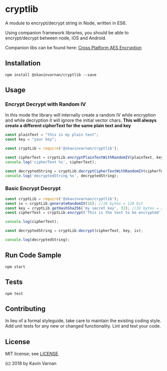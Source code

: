 # cryptlib

A module to encrypt/decrypt string in Node, written in ES6.

Using companion framework libraries, you should be able to encrypt/decrypt between node, iOS and Android.

Companion libs can be found here: [Cross Platform AES Encryption](https://github.com/skavinvarnan/Cross-Platform-AES)


## Installation

`npm install @skavinvarnan/cryptlib --save`

## Usage

### Encrypt Decrypt with Random IV
In this mode the library will internally create a random IV while encryption and while decryption it will ignore the initial vector chars. **This will always create a different cipherText for the same plain text and key**

```javascript
const plainText = "this is my plain text";
const key = "your key";

const cryptLib = require('@skavinvarnan/cryptlib');

const cipherText = cryptLib.encryptPlainTextWithRandomIV(plainText, key);
console.log('cipherText %s', cipherText);

const decryptedString = cryptLib.decryptCipherTextWithRandomIV(cipherText, key);
console.log('decryptedString %s', decryptedString);
```

### Basic Encrypt Decrypt

```javascript
const cryptLib = require('@skavinvarnan/cryptlib');
const iv = cryptLib.generateRandomIV(16); //16 bytes = 128 bit
const key = cryptLib.getHashSha256('my secret key', 32); //32 bytes = 256 bits
const cipherText = cryptLib.encrypt('This is the text to be encrypted', key, iv);

console.log(cipherText);

const decryptedString = cryptLib.decrypt(cipherText, key, iv);

console.log(decryptedString);
```


## Run Code Sample

`npm start`

## Tests

`npm test`

## Contributing

In lieu of a formal styleguide, take care to maintain the existing coding style.
Add unit tests for any new or changed functionality. Lint and test your code.


## License

MIT license; see [LICENSE](./LICENSE).

(c) 2018 by Kavin Varnan
